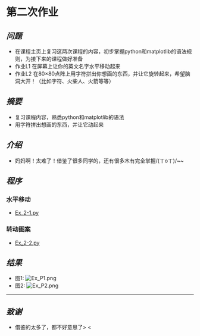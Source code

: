 # **第二次作业**
## *问题*
 - 在课程主页上复习这两次课程的内容，初步掌握python和matplotlib的语法规则，为接下来的课程做好准备
 - 作业L1 在屏幕上让你的英文名字水平移动起来
 - 作业L2 在80×80点阵上用字符拼出你想画的东西，并让它旋转起来，希望脑洞大开！（比如字符、火柴人、火箭等等）

## *摘要*
 - 复习课程内容，熟悉python和matplotlib的语法
 - 用字符拼出想画的东西，并让它动起来

## *介绍*
 - 妈妈啊！太难了！借鉴了很多同学的，还有很多木有完全掌握/(ㄒoㄒ)/~~


## *程序*
### 水平移动
- [Ex_2-1.py](https://github.com/maihuadexiaonanhai/computationalphysics_N2015335550055/blob/master/Exercise_02/Ex_2-1.py)

### 转动图案
- [Ex_2-2.py](https://github.com/maihuadexiaonanhai/computationalphysics_N2015335550055/blob/master/Exercise_02/Ex_2-2.py)

## *结果*
 - 图1:
 ![Ex_P1.png](https://github.com/maihuadexiaonanhai/computationalphysics_N2015335550055/blob/master/Exercise_02/Ex_P1.png)
 - 图2:
 ![Ex_P2.png](https://github.com/maihuadexiaonanhai/computationalphysics_N2015335550055/blob/master/Exercise_02/Ex_P2.png)    
---

## *致谢*
 - 借鉴的太多了，都不好意思了> <
